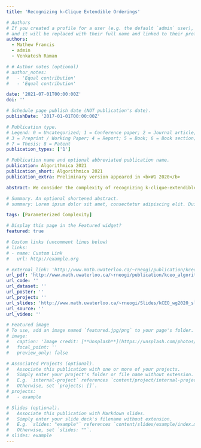 ```yaml
---
title: 'Recognizing k-Clique Extendible Orderings'

# Authors
# If you created a profile for a user (e.g. the default `admin` user), write the username (folder name) here
# and it will be replaced with their full name and linked to their profile.
authors:
  - Mathew Francis
  - admin
  - Venkatesh Raman

# # Author notes (optional)
# author_notes:
#   - 'Equal contribution'
#   - 'Equal contribution'

date: '2021-07-01T00:00:00Z'
doi: ''

# Schedule page publish date (NOT publication's date).
publishDate: '2017-01-01T00:00:00Z'

# Publication type.
# Legend: 0 = Uncategorized; 1 = Conference paper; 2 = Journal article;
# 3 = Preprint / Working Paper; 4 = Report; 5 = Book; 6 = Book section;
# 7 = Thesis; 8 = Patent
publication_types: ['1']

# Publication name and optional abbreviated publication name.
publication: Algorithmica 2021
publication_short: Algorithmica 2021
publication_extra: Preliminary version appeared in <b>WG 2020</b>

abstract: We consider the complexity of recognizing k-clique-extendible graphs (k-C-E graphs) introduced by Spinrad (Efficient Graph Representations, AMS 2003), which are generalizations of comparability graphs. A graph is k-clique-extendible if there is an ordering of the vertices such that whenever two overlapping k-cliques A and B have k−1 common vertices, and these common vertices appear between the two vertices a,b∈(A∖B)∪(B∖A) in the ordering, there is an edge between a and b, implying that A∪B is a (k+1)-clique. Such an ordering is said to be a k-C-E ordering. These graphs arise in applications related to modelling preference relations. Recently, it has been shown that a maximum clique in such a graph can be found in nO(k) time [Hamburger et al. 2017] when the ordering is given. When k is 2, such graphs are precisely the well-known class of comparability graphs and when k is 3 they are called triangle-extendible graphs. It has been shown that triangle-extendible graphs appear as induced subgraphs of visibility graphs of simple polygons, and the complexity of recognizing them has been mentioned as an open problem in the literature. While comparability graphs (i.e. 2-C-E graphs) can be recognized in polynomial time, we show that recognizing k-C-E graphs is NP-hard for any fixed k≥3 and CO-NP-hard when k is part of the input. While our NP-hardness reduction for k≥4 is from the betweenness problem, for k=3, our reduction is an intricate one from the 3-colouring problem. We also show that the problems of determining whether a given ordering of the vertices of a graph is a k-C-E ordering, and that of finding a maximum clique in a k-C-E graph, given a k-C-E ordering, are hard for the parameterized complexity classes CO-W[1] and W[1] respectively, when parameterized by k. However we show that the former is fixed-parameter tractable when parameterized by the treewidth of the graph. We also show that the dual parameterizations of all the problems that we study are fixed parameter tractable.

# Summary. An optional shortened abstract.
# summary: Lorem ipsum dolor sit amet, consectetur adipiscing elit. Duis posuere tellus ac convallis placerat. Proin tincidunt magna sed ex sollicitudin condimentum.

tags: [Parameterized Complexity]

# Display this page in the Featured widget?
featured: true

# Custom links (uncomment lines below)
# links:
# - name: Custom Link
#   url: http://example.org

# external_link: 'http://www.math.uwaterloo.ca/~rneogi/publication/kceo_algorithmica/kCEO_Algorithmica.pdf'
url_pdf: 'http://www.math.uwaterloo.ca/~rneogi/publication/kceo_algorithmica/kCEO_Algorithmica.pdf'
url_code: ''
url_dataset: ''
url_poster: ''
url_project: ''
url_slides: 'http://www.math.uwaterloo.ca/~rneogi/Slides/kCEO_wg2020_slides.pdf'
url_source: ''
url_video: ''

# Featured image
# To use, add an image named `featured.jpg/png` to your page's folder.
# image:
#   caption: 'Image credit: [**Unsplash**](https://unsplash.com/photos/pLCdAaMFLTE)'
#   focal_point: ''
#   preview_only: false

# Associated Projects (optional).
#   Associate this publication with one or more of your projects.
#   Simply enter your project's folder or file name without extension.
#   E.g. `internal-project` references `content/project/internal-project/index.md`.
#   Otherwise, set `projects: []`.
# projects:
#   - example

# Slides (optional).
#   Associate this publication with Markdown slides.
#   Simply enter your slide deck's filename without extension.
#   E.g. `slides: "example"` references `content/slides/example/index.md`.
#   Otherwise, set `slides: ""`.
# slides: example
---
```


<!-- {{% callout note %}}
Click the _Cite_ button above to demo the feature to enable visitors to import publication metadata into their reference management software.
{{% /callout %}}

{{% callout note %}}
Create your slides in Markdown - click the _Slides_ button to check out the example.
{{% /callout %}}

Supplementary notes can be added here, including [code, math, and images](https://wowchemy.com/docs/writing-markdown-latex/). -->
